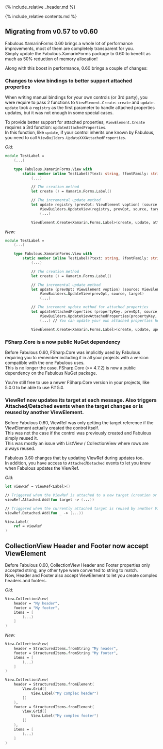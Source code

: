 {% include_relative _header.md %}

{% include_relative contents.md %}

## Migrating from v0.57 to v0.60

Fabulous.XamarinForms 0.60 brings a whole lot of performance improvements, most of them are completely transparent for you.  
Simply update the Fabulous.XamarinForms package to 0.60 to benefit as much as 50% reduction of memory allocation!

Along with this boost in performance, 0.60 brings a couple of changes:

### Changes to view bindings to better support attached properties

When writing manual bindings for your own controls (or 3rd party), you were require to pass 2 functions to `ViewElement.Create`: `create` and `update`.  
`update` took a `registry` as the first parameter to handle attached properties updates, but it was not enough in some special cases.

To provide better support for attached properties, `ViewElement.Create` requires a 3rd function: `updateAttachedProperties`.  
In this function, like `update`, if your control inherits one known by Fabulous, you need to call `ViewBuilders.UpdateXXXAttachedProperties`.

_Old:_

```fsharp
module TestLabel = 
    (...)

    type Fabulous.XamarinForms.View with
        static member inline TestLabel(?text: string, ?fontFamily: string, ?backgroundColor, ?rotation) = 
            (...) 

            // The creation method
            let create () = Xamarin.Forms.Label()

            // The incremental update method
            let update registry (prevOpt: ViewElement voption) (source: ViewElement) (target: Xamarin.Forms.Label) = 
                ViewBuilders.UpdateView(registry, prevOpt, source, target)
                (...)

            ViewElement.Create<Xamarin.Forms.Label>(create, update, attribs)
```

_New:_

```fsharp
module TestLabel = 
    (...)

    type Fabulous.XamarinForms.View with
        static member inline TestLabel(?text: string, ?fontFamily: string, ?backgroundColor, ?rotation) = 
            (...)

            // The creation method
            let create () = Xamarin.Forms.Label()

            // The incremental update method
            let update (prevOpt: ViewElement voption) (source: ViewElement) (target: Xamarin.Forms.Label) = 
                ViewBuilders.UpdateView(prevOpt, source, target)
                (...)

            // The increment update method for attached properties
            let updateAttachedProperties (propertyKey, prevOpt, source, targetChild) =
                ViewBuilders.UpdateViewAttachedProperties(propertyKey, prevOpt, source, targetChild)
                (...) // You can update your own attached properties here

            ViewElement.Create<Xamarin.Forms.Label>(create, update, updateAttachedProperties, attribs)
```

### FSharp.Core is a now public NuGet dependency

Before Fabulous 0.60, FSharp.Core was implicitly used by Fabulous requiring you to remember including it in all your projects with a version compatible with the one Fabulous uses.  
This is no longer the case. FSharp.Core (>= 4.7.2) is now a public dependency on the Fabulous NuGet package.

You're still free to use a newer FSharp.Core version in your projects, like 5.0.0 to be able to use F# 5.0.

### ViewRef now updates its target at each message. Also triggers Attached/Detached events when the target changes or is reused by another ViewElement.

Before Fabulous 0.60, ViewRef was only getting the target reference if the ViewElement actually created the control itself.  
This was not the case if the control was previously created and Fabulous simply reused it.  
This was mostly an issue with ListView / CollectionView where rows are always reused.

Fabulous 0.60 changes that by updating ViewRef during updates too.  
In addition, you have access to `Attached`/`Detached` events to let you know when Fabulous updates the ViewRef.

_Old:_

```fsharp
let viewRef = ViewRef<Label>()

// Triggered when the ViewRef is attached to a new target (creation or reuse an existing control)
viewRef.Attached.Add(fun target -> (...))

// Triggered when the currently attached target is reused by another ViewElement
viewRef.Detached.Add(fun _ -> (...))

View.Label(
    ref = viewRef
)
```

## CollectionView Header and Footer now accept ViewElement

Before Fabulous 0.60, CollectionView Header and Footer properties only accepted string, any other type were converted to string to match.  
Now, Header and Footer also accept ViewElement to let you create complex headers and footers.

_Old:_

```fsharp
View.CollectionView(
    header = "My header",
    footer = "My footer",
    items = [
        (...)
    ]
)
```

_New:_

```fsharp
View.CollectionView(
    header = StructuredItems.fromString "My header",
    footer = StructuredItems.fromString "My footer",
    items = [
        (...)
    ]
)

View.CollectionView(
    header = StructuredItems.fromElement(
        View.Grid([
            View.Label("My complex header")
        ])
    ),
    footer = StructuredItems.fromElement(
        View.Grid([
            View.Label("My complex footer")
        ])
    ),
    items = [
        (...)
    ]
)
```
